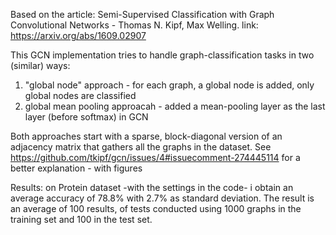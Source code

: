 Based on the article: 
Semi-Supervised Classification with Graph Convolutional Networks - Thomas N. Kipf, Max Welling. link: https://arxiv.org/abs/1609.02907


This GCN implementation tries to handle graph-classification tasks in two (similar) ways:

1. "global node" approach - for each graph, a global node is added, only global nodes are classified
2. global mean pooling approacah - added a mean-pooling layer as the last layer (before softmax) in GCN

Both approaches start with a sparse, block-diagonal version of an adjacency matrix that gathers all the graphs in the dataset.
See https://github.com/tkipf/gcn/issues/4#issuecomment-274445114  for a better explanation - with figures

Results: on Protein dataset -with the settings in the code- i obtain an average accuracy of 78.8% with 2.7% as standard deviation.
The result is an average of 100 results, of tests conducted using 1000 graphs in the training set and 100 in the test set.
